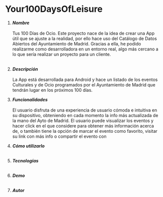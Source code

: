 # Your100DaysOfLeisure

1. ***Nombre***<br><br>
Tus 100 Días de Ocio. Este proyecto nace de la idea de crear una App útil que se ajuste a la realidad, por ello hace uso del Catálogo de Datos Abiertos del Ayuntamiento de Madrid. Gracias a ella, he podido realizarme como desarrolladora en un entorno real, algo más cercano a lo que sería realizar un proyecto para un cliente.<br><br>

2. ***Descripción***<br><br>
La App está desarrollada para Android y hace un listado de los eventos Culturales y de Ocio programados por el Ayuntamiento de Madrid que tendrán lugar en los próximos 100 días.
3. ***Funcionalidades***<br><br>
El usuario disfruta de una experiencia de usuario cómoda e intuitiva en su dispositivo, obteniendo en cada momento la info más actualizada de la mano del Ayto de Madrid. El usuario puede visualizar los eventos y hacer click en el que considere para obtener más información acerca de, o también tiene la opción de marcar el evento como favorito, visitar su link con más info o compartir el evento con 
4. ***Cómo utilizarlo***<br><br>
5. ***Tecnologías***<br><br>
6. ***Demo***<br><br>
7. ***Autor***<br><br>
